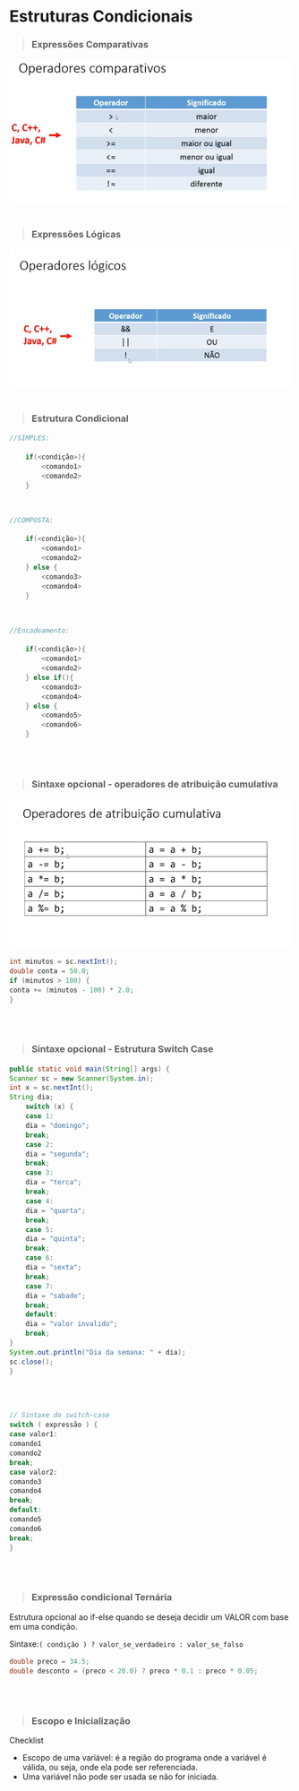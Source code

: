# **Estruturas Condicionais**

> ### **Expressões Comparativas**

![Operadores Comparativos](/JAVA%20E%20OO/IMG/operadoresComparativos.png)
<br>
<br>


> ### **Expressões Lógicas**

![Operadores Lógicos](/JAVA%20E%20OO/IMG/operadoresLogicos.png)
<br>
<br>

> ### **Estrutura Condicional**

```java
//SIMPLES:

    if(<condição>){
        <comando1>
        <comando2>
    }
```
<br>

```java
//COMPOSTA:

    if(<condição>){
        <comando1>
        <comando2>
    } else {
        <comando3>
        <comando4>
    }

```
<br>

```java
//Encadeamento:

    if(<condição>){
        <comando1>
        <comando2>
    } else if(){ 
        <comando3>
        <comando4>
    } else {
        <comando5>
        <comando6> 
    }
```
<br>
<br>


> ### **Sintaxe opcional - operadores de atribuição cumulativa**


![Operadores de atribuição cumulativa](/JAVA%20E%20OO/IMG/operadoresDeAtribuicaoCumulativa.png)

```java
int minutos = sc.nextInt();
double conta = 50.0;
if (minutos > 100) {
conta += (minutos - 100) * 2.0;
}
```

<br>
<br>

> ### **Sintaxe opcional - Estrutura Switch Case**

```java
public static void main(String[] args) {
Scanner sc = new Scanner(System.in);
int x = sc.nextInt();
String dia;
    switch (x) {
    case 1:
    dia = "domingo";
    break;
    case 2:
    dia = "segunda";
    break;
    case 3:
    dia = "terca";
    break;
    case 4:
    dia = "quarta";
    break;
    case 5:
    dia = "quinta";
    break;
    case 6:
    dia = "sexta";
    break;
    case 7:
    dia = "sabado";
    break;
    default:
    dia = "valor invalido";
    break;
}
System.out.println("Dia da semana: " + dia);
sc.close();
}

```
<br>

```java

// Sintaxe do switch-case
switch ( expressão ) {
case valor1:
comando1
comando2
break;
case valor2:
comando3
comando4
break;
default:
comando5
comando6
break;
}

```
<br>
<br>



> ### **Expressão condicional Ternária**

Estrutura opcional ao if-else quando se deseja decidir um VALOR com base em uma
condição.

Sintaxe:```( condição ) ? valor_se_verdadeiro : valor_se_falso```

```java
double preco = 34.5;
double desconto = (preco < 20.0) ? preco * 0.1 : preco * 0.05;
```
<br>
<br>

> ### **Escopo e Inicialização**

Checklist  
- Escopo de uma variável: é a região do programa onde a variável é
válida, ou seja, onde ela pode ser referenciada. 
- Uma variável não pode ser usada se não for iniciada.
